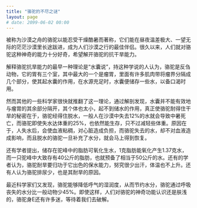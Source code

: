```yaml
---
title: "骆驼的不尽之谜"
layout: page
# date: 2099-06-02 00:00
---
```


被称为沙漠之舟的骆驼以能忍受干燥酷暑而著称，它们能在昼夜温差极大、一望无际的茫茫沙漠里长途跋进，成为人们沙漠之行的最佳伴侣。很久以来，人们就对骆驼这种神奇的能力十分好奇，希望解开骆驼的抗干旱能力。

解释骆驼抗旱能力的最早一种理论是“水囊说”，持这种学说的人认为，骆驼是反刍动物，它的胃有三个室，其中最大的一个是瘤胃，里面有许多肌肉带将瘤界分隔成几个部分，使其起水囊的作用，在水源充足时，水囊便储存一些水，以备口渴时用。

然而其他的一些科学家很快就推翻了这一理论，通过解剖发现，水囊并不能有效地与瘤胃的其余部分隔开，其个体也太小，起不到储水的作用，真正使骆驼耐得住干旱的秘密在于，骆驼经得住脱水，一般人在沙漠中失去12%的水就会导致中暑死亡，而骆驼即使失水达体重的25%，也依然能生存，只不过减轻些体重。原因在于，人失水后，会使血液粘稠，对心脏造成负担，而骆驼失去的水，却不对血液造成影响，而且脱水的骆驼一旦补充了水分，就会马上得到恢复。

还有学者提出，储存在驼峰中的脂肪可氧化生水，1克脂肪能氧化产生1.37克水，而一只驼峰中大致存有40公斤的脂肪，也就预备了相当于50公斤的水。还有的学者认为，骆驼耐旱要归功于它出色的保水能力，努究很少出汗，体温也不上升。还有人认为骆驼排尿少，也是其耐旱的原因。

最近科学家们又发现，骆驼能够降低呼气的湿润度，从而节约水分，骆驼通过呼吸丧失的水分比一般动物少45%。即使这样，人们对骆驼的神奇功能认识还是肤浅的，骆驼身E还有许多迷，等待着我们去破解。

